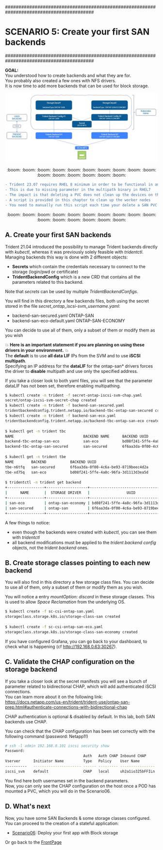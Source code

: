 #########################################################################################
# SCENARIO 5: Create your first SAN backends 
#########################################################################################

**GOAL:**  
You understood how to create backends and what they are for.  
You probably also created a few ones with NFS drivers.  
It is now time to add more backends that can be used for block storage.  

<p align="center"><img src="Images/scenario5.jpg"></p>

<p align="center">:boom: :boom: :boom: :boom: :boom: :boom: :boom: :boom: :boom: :boom: :boom: :boom: :boom: :boom: :boom: :boom:</p>  

```diff
- Trident 23.07 requires RHEL 8 minimum in order to be functional in an iSCSI environment  
- This is due to missing parameter in the multipath binary in RHEL7
- The impact is that deleting a PVC does not clean up the devices on the host that mounted the LUN
- A script is provided in this chapter to clean up the worker nodes
- You need to manually run this script each time your delete a SAN PVC
```

<p align="center">:boom: :boom: :boom: :boom: :boom: :boom: :boom: :boom: :boom: :boom: :boom: :boom: :boom: :boom: :boom: :boom:</p>  


## A. Create your first SAN backends

Trident 21.04 introduced the possibility to manage Trident backends directly with _kubectl_, whereas it was previously solely feasible with _tridentctl_.  
Managing backends this way is done with 2 different objects:

- **Secrets** which contain the credentials necessary to connect to the storage (login/pwd or certificate)
- **TridentBackendConfig** which is a new CRD that contains all the parameters related to this backend.

Note that _secrets_ can be used by multiple _TridentBackendConfigs_.

You will find in this directory a few backends files, both using the secret stored in the file _secret_ontap_iscsi-svm_username.yaml_:

- backend-san-secured.yaml        ONTAP-SAN
- backend-san-eco-default.yaml    ONTAP-SAN-ECONOMY  

You can decide to use all of them, only a subset of them or modify them as you wish

:boom: **Here is an important statement if you are planning on using these drivers in your environment.** :boom:  
The **default** is to use **all data LIF** IPs from the SVM and to use **iSCSI multipath**.  
Specifying an IP address for the **dataLIF** for the ontap-san* drivers forces the driver to **disable** multipath and use only the specified address.  

If you take a closer look to both yaml files, you will see that the parameter dataLIF has not been set, therefore enabling multipathing.  

```bash
$ kubectl create -n trident -f secret-ontap-iscsi-svm-chap.yaml
secret/ontap-iscsi-svm-secret-chap created
$ kubectl create -n trident -f backend-san-secured.yaml
tridentbackendconfig.trident.netapp.io/backend-tbc-ontap-san-secured created
$ kubectl create -n trident -f backend-san-eco.yaml
tridentbackendconfig.trident.netapp.io/backend-tbc-ontap-san-eco created

$ kubectl get -n trident tbc
NAME                                BACKEND NAME      BACKEND UUID                           PHASE   STATUS
backend-tbc-ontap-san-eco           san-eco           bd08f241-5ffe-4a8c-96fa-3d1113d3ea5d   Bound   Success
backend-tbc-ontap-san-secured       san-secured       6f6aa3da-0f00-4c6a-be93-8719beec4d2a   Bound   Success

$ kubectl get -n trident tbe
NAME        BACKEND           BACKEND UUID
tbe-n6tfq   san-secured       6f6aa3da-0f00-4c6a-be93-8719beec4d2a
tbe-xd75q   san-eco           bd08f241-5ffe-4a8c-96fa-3d1113d3ea5d

$ tridentctl -n trident get backend
+-----------------+-------------------+--------------------------------------+--------+---------+
|      NAME       |  STORAGE DRIVER   |                 UUID                 | STATE  | VOLUMES |
+-----------------+-------------------+--------------------------------------+--------+---------+
| san-eco         | ontap-san-economy | bd08f241-5ffe-4a8c-96fa-3d1113d3ea5d | online |       0 |
| san-secured     | ontap-san         | 6f6aa3da-0f00-4c6a-be93-8719beec4d2a | online |       0 |
+-----------------+-------------------+--------------------------------------+--------+---------+
```

A few things to notice:

- even though the backends were created with _kubectl_, you can see them with _tridentctl_
- all backend modifications must be applied to the _trident backend config_ objects, not the _trident backend_ ones.

## B. Create storage classes pointing to each new backend

You will also find in this directory a few storage class files.
You can decide to use all of them, only a subset of them or modify them as you wish.  

You will notice a entry _mountOption: discard_ in these storage classes. This is used to allow _Space Reclamation_ from the underlying OS.  

```bash
$ kubectl create -f sc-csi-ontap-san.yaml
storageclass.storage.k8s.io/storage-class-san created

$ kubectl create -f sc-csi-ontap-san-eco.yaml
storageclass.storage.k8s.io/storage-class-san-economy created
```

If you have configured Grafana, you can go back to your dashboard, to check what is happening (cf http://192.168.0.63:30267).

## C. Validate the CHAP configuration on the storage backend

If you take a closer look at the secret manifests you will see a bunch of parameter related to bidirectional CHAP, which will add authenticated iSCSI connections.  
You can learn more about it on the following link:  
https://docs.netapp.com/us-en/trident/trident-use/ontap-san-prep.html#authenticate-connections-with-bidirectional-chap  

CHAP authentication is optional & disabled by default. In this lab, both SAN backends use CHAP.  

You can check that the CHAP configuration has been set correctly with the following command (password: Netapp1!)

```bash
# ssh -l admin 192.168.0.101 iscsi security show
Password:
                                    Auth   Auth CHAP Inbound CHAP       Outbound CHAP
Vserver      Initiator Name         Type   Policy    User Name          User Name
----------   ---------------------- ------ --------- ----------------   -------------
iscsi_svm    default                CHAP   local     uh2a1io325bFFILn   iJF4sgjrnwOwQ
```

You find here both usernames set in the backend parameters.  
Now, you can only see the CHAP configuration on the host once a POD has mounted a PVC, which you will do in the Scenario06.

## D. What's next

Now, you have some SAN Backends & some storage classes configured. You can proceed to the creation of a stateful application:  

- [Scenario06](../Scenario06): Deploy your first app with Block storage  

Or go back to the [FrontPage](https://github.com/YvosOnTheHub/LabNetApp)